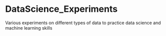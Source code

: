 # DataScience_Experiments
Various experiments on different types of data to practice data science and machine learning skills
